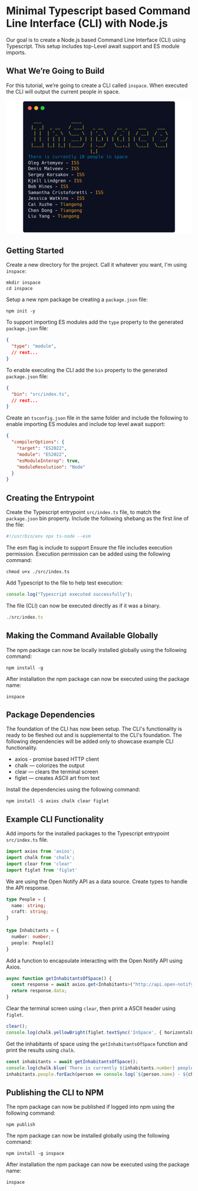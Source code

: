# Minimal Typescript based Command Line Interface (CLI) with Node.js

Our goal is to create a Node.js based Command Line Interface (CLI) using Typescript. This setup includes top-Level await support and ES module imports. 

## What We’re Going to Build

For this tutorial, we’re going to create a CLI called `inspace`.
When executed the CLI will output the current people in space.

![inspace cli executed example](./img/inspace.png)

## Getting Started

Create a new directory for the project. Call it whatever you want, I'm using `inspace`:
```shell
mkdir inspace
cd inspace
```

Setup a new npm package be creating a `package.json` file:
```shell
npm init -y
```

To support importing ES modules add the `type` property to the generated `package.json` file:
```json
{
  "type": "module",
  // rest...
}
```

To enable executing the CLI add the `bin` property to the generated `package.json` file:
```json
{
  "bin": "src/index.ts",
  // rest...
}
```

Create an `tsconfig.json` file in the same folder and include the following to enable importing ES modules and include top level await support:
```json
{
  "compilerOptions": {
    "target": "ES2022",
    "module": "ES2022",
    "esModuleInterop": true,
    "moduleResolution": "Node"
  }
}
```

## Creating the Entrypoint

Create the Typescript entrypoint `src/index.ts` file, to match the `package.json` bin property.
Include the following shebang as the first line of the file:
```typescript
#!/usr/bin/env npx ts-node --esm
```
The esm flag is include to support 
Ensure the file includes execution permission. Execution permission can be added using the following command:
```shell
chmod u+x ./src/index.ts
```

Add Typescript to the file to help test execution:
```typescript
console.log("Typescript executed successfully");
```

The file (CLI) can now be executed directly as if it was a binary.
```typescript
./src/index.ts
```

## Making the Command Available Globally

The npm package can now be locally installed globally using the following command:
```shell
npm install -g
```

After installation the npm package can now be executed using the package name:
```shell
inspace
```

## Package Dependencies

The foundation of the CLI has now been setup. The CLI's functionality is ready to be fleshed out and is supplemental to the CLI's foundation.
The following dependencies will be added only to showcase example CLI functionality.

- axios - promise based HTTP client
- chalk — colorizes the output
- clear — clears the terminal screen
- figlet — creates ASCII art from text


Install the dependencies using the following command:
```shell
npm install -S axios chalk clear figlet
```

## Example CLI Functionality

Add imports for the installed packages to the Typescript entrypoint `src/index.ts` file.
```typescript
import axios from 'axios';
import chalk from 'chalk';
import clear from 'clear'
import figlet from 'figlet'
```


We are using the Open Notify API as a data source. Create types to handle the API response.
```typescript
type People = {
  name: string;
  craft: string;
}

type Inhabitants = {
  number: number;
  people: People[]
}
```

Add a function to encapsulate interacting with the Open Notify API using Axios.
```typescript
async function getInhabitantsOfSpace() {
  const response = await axios.get<Inhabitants>("http://api.open-notify.org/astros.json");
  return response.data;
}
```

Clear the terminal screen using `clear`, then print a ASCII header using `figlet`.
```typescript
clear();
console.log(chalk.yellowBright(figlet.textSync('InSpace', { horizontalLayout: 'full' })));
```

Get the inhabitants of space using the `getInhabitantsOfSpace` function and print the results using `chalk`.
```typescript
const inhabitants = await getInhabitantsOfSpace();
console.log(chalk.blue(`There is currently ${inhabitants.number} people in space`));
inhabitants.people.forEach(person => console.log(`${person.name} - ${chalk.yellow(person.craft)}`));
```

## Publishing the CLI to NPM

The npm package can now be published if logged into npm using the following command:
```shell
npm publish
```

The npm package can now be installed globally using the following command:
```shell
npm install -g inspace
```

After installation the npm package can now be executed using the package name:
```shell
inspace
```









